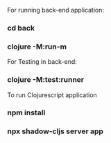 For running back-end application:

### cd back
### clojure -M:run-m

For Testing in back-end:

### clojure -M:test:runner

To run Clojurescript application

### npm install

### npx shadow-cljs server app
